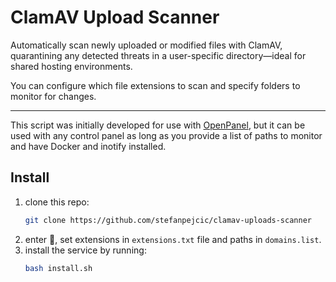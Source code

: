 # ClamAV Upload Scanner

Automatically scan newly uploaded or modified files with ClamAV, quarantining any detected threats in a user-specific directory—ideal for shared hosting environments.

You can configure which file extensions to scan and specify folders to monitor for changes.

-----

This script was initially developed for use with [OpenPanel](https://openpanel.com), but it can be used with any control panel as long as you provide a list of paths to monitor and have Docker and inotify installed.


## Install

1. clone this repo:
   ```bash
   git clone https://github.com/stefanpejcic/clamav-uploads-scanner
   ```
2. enter 📁, set extensions in `extensions.txt` file and paths in `domains.list`.
3. install the service by running:
   ```bash
   bash install.sh
   ```

